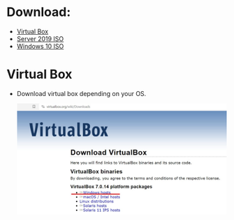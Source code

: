 # Download:
* [Virtual Box](https://www.virtualbox.org/wiki/Downloads)
* [Server 2019 ISO](https://www.microsoft.com/en-us/evalcenter/download-windows-server-2019)
* [Windows 10 ISO](https://www.microsoft.com/en-us/software-download/windows10)

# Virtual Box
- Download virtual box depending on your OS.
  
  ![Vbox1](Setting_up/Images/Vbox1.png)
